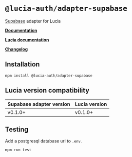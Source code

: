 # `@lucia-auth/adapter-supabase`

[Supabase](https://supabase.com) adapter for Lucia

**[Documentation](https://lucia-auth.vercel.app/learn/adapters/supabase)**

**[Lucia documentation](https://lucia-auth.vercel.app)**

**[Changelog](https://github.com/pilcrowOnPaper/lucia-auth/blob/main/packages/adapter-supabase/CHANGELOG.md)**

## Installation

```
npm install @lucia-auth/adapter-supabase
```

## Lucia version compatibility

| Supabase adapter version | Lucia version |
| ------------------------ | ------------- |
| v0.1.0+                  | v0.1.0+       |

## Testing

Add a postgresql database url to `.env`.

```
npm run test
```
